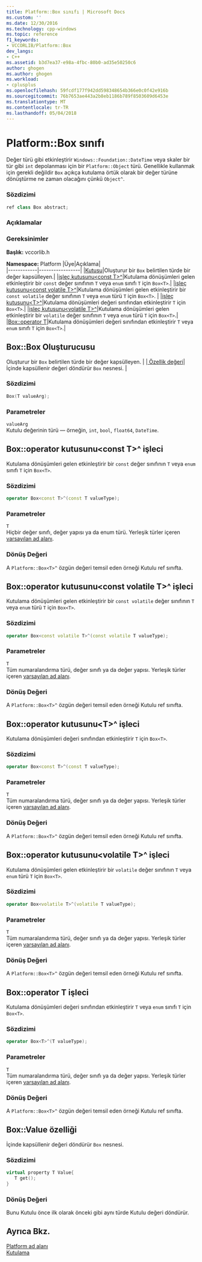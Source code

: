 ```yaml
---
title: Platform::Box sınıfı | Microsoft Docs
ms.custom: ''
ms.date: 12/30/2016
ms.technology: cpp-windows
ms.topic: reference
f1_keywords:
- VCCORLIB/Platform::Box
dev_langs:
- C++
ms.assetid: b3d7ea37-e98a-4fbc-80b0-ad35e50250c6
author: ghogen
ms.author: ghogen
ms.workload:
- cplusplus
ms.openlocfilehash: 59fcdf177f942dd598348654b366e0c0f42e916b
ms.sourcegitcommit: 76b7653ae443a2b8eb1186b789f8503609d6453e
ms.translationtype: MT
ms.contentlocale: tr-TR
ms.lasthandoff: 05/04/2018
---
```

# <a name="platformbox-class"></a>Platform::Box sınıfı
Değer türü gibi etkinleştirir `Windows::Foundation::DateTime` veya skaler bir tür gibi `int` depolanması için bir `Platform::Object` türü. Genellikle kullanmak için gerekli değildir `Box` açıkça kutulama örtük olarak bir değer türüne dönüştürme ne zaman olacağını çünkü `Object^`.  
  
### <a name="syntax"></a>Sözdizimi  
  
```cpp  
ref class Box abstract;  
```  
  ### <a name="remarks"></a>Açıklamalar  
  
### <a name="requirements"></a>Gereksinimler  
 **Başlık:** vccorlib.h  
  
 **Namespace:** Platform
|Üye|Açıklama|  
|------------|-----------------|
|[Kutusu](#ctor)|Oluşturur bir `Box` belirtilen türde bir değer kapsülleyen.|
|[işleç kutusunu&lt;const T&gt;^](#box-const-t)|Kutulama dönüşümleri gelen etkinleştirir bir `const` değer sınıfının `T` veya `enum` sınıfı `T` için `Box<T>`.|
|[işleç kutusunu&lt;const volatile T&gt;^](#box-const-volatile-t)|Kutulama dönüşümleri gelen etkinleştirir bir `const volatile` değer sınıfının `T` veya `enum` türü `T` için `Box<T>`. |
|[işleç kutusunu&lt;T&gt;^](#box-t)|Kutulama dönüşümleri değeri sınıfından etkinleştirir `T` için `Box<T>`.|
|[işleç kutusunu&lt;volatile T&gt;^](#box-volatile-t)|Kutulama dönüşümleri gelen etkinleştirir bir `volatile` değer sınıfının `T` veya `enum` türü `T` için `Box<T>`.|
|[Box::operator T](#t)|Kutulama dönüşümleri değeri sınıfından etkinleştirir `T` veya `enum` sınıfı `T` için `Box<T>`.| 
## <a name="ctor"></a> Box::Box Oluşturucusu
Oluşturur bir `Box` belirtilen türde bir değer kapsülleyen. | |[ Özellik değeri](#value)| İçinde kapsüllenir değeri döndürür `Box` nesnesi. |  
### <a name="syntax"></a>Sözdizimi  
  
```cpp  
Box(T valueArg);  
```  
  
### <a name="parameters"></a>Parametreler  
 `valueArg`  
 Kutulu değerinin türü — örneğin, `int`, `bool`, `float64`, `DateTime`.  
  

## <a name="box-const-t"></a> Box::operator kutusunu&lt;const T&gt;^ işleci
Kutulama dönüşümleri gelen etkinleştirir bir `const` değer sınıfının `T` veya `enum` sınıfı `T` için `Box<T>`.  
  
### <a name="syntax"></a>Sözdizimi  
  
```cpp  
operator Box<const T>^(const T valueType);  
```  
  
### <a name="parameters"></a>Parametreler  
 `T`  
 Hiçbir değer sınıfı, değer yapısı ya da enum türü. Yerleşik türler içeren [varsayılan ad alanı](../cppcx/default-namespace.md).  
  
### <a name="return-value"></a>Dönüş Değeri  
 A `Platform::Box<T>^` özgün değeri temsil eden örneği Kutulu ref sınıfta.  
  
## <a name="box-const-volatile-t"></a> Box::operator kutusunu&lt;const volatile T&gt;^ işleci
Kutulama dönüşümleri gelen etkinleştirir bir `const volatile` değer sınıfının `T` veya `enum` türü `T` için `Box<T>`.  
  
### <a name="syntax"></a>Sözdizimi  
  
```cpp  
operator Box<const volatile T>^(const volatile T valueType);  
```  
  
### <a name="parameters"></a>Parametreler  
 `T`  
 Tüm numaralandırma türü, değer sınıfı ya da değer yapısı. Yerleşik türler içeren [varsayılan ad alanı](../cppcx/default-namespace.md).  
  
### <a name="return-value"></a>Dönüş Değeri  
 A `Platform::Box<T>^` özgün değeri temsil eden örneği Kutulu ref sınıfta.  
  
## <a name="box-t"></a> Box::operator kutusunu&lt;T&gt;^ işleci
Kutulama dönüşümleri değeri sınıfından etkinleştirir `T` için `Box<T>`.  
  
### <a name="syntax"></a>Sözdizimi  
  
```cpp  
operator Box<const T>^(const T valueType);  
```  
  
### <a name="parameters"></a>Parametreler  
 `T`  
 Tüm numaralandırma türü, değer sınıfı ya da değer yapısı. Yerleşik türler içeren [varsayılan ad alanı](../cppcx/default-namespace.md).  
  
### <a name="return-value"></a>Dönüş Değeri  
 A `Platform::Box<T>^` özgün değeri temsil eden örneği Kutulu ref sınıfta.  
  
## <a name="box-volatile-t"></a> Box::operator kutusunu&lt;volatile T&gt;^ işleci
Kutulama dönüşümleri gelen etkinleştirir bir `volatile` değer sınıfının `T` veya `enum` türü `T` için `Box<T>`.  
  
### <a name="syntax"></a>Sözdizimi  
  
```cpp  
operator Box<volatile T>^(volatile T valueType);  
```  
  
### <a name="parameters"></a>Parametreler  
 `T`  
 Tüm numaralandırma türü, değer sınıfı ya da değer yapısı. Yerleşik türler içeren [varsayılan ad alanı](../cppcx/default-namespace.md).  
  
### <a name="return-value"></a>Dönüş Değeri  
 A `Platform::Box<T>^` özgün değeri temsil eden örneği Kutulu ref sınıfta.  
  
## <a name="t"></a>  Box::operator T işleci
Kutulama dönüşümleri değeri sınıfından etkinleştirir `T` veya `enum` sınıfı `T` için `Box<T>`.  
  
### <a name="syntax"></a>Sözdizimi  
  
```cpp  
operator Box<T>^(T valueType);  
```  
  
### <a name="parameters"></a>Parametreler  
 `T`  
 Tüm numaralandırma türü, değer sınıfı ya da değer yapısı. Yerleşik türler içeren [varsayılan ad alanı](../cppcx/default-namespace.md).  
  
### <a name="return-value"></a>Dönüş Değeri  
 A `Platform::Box<T>^` özgün değeri temsil eden örneği Kutulu ref sınıfta.  
  

## <a name="value"></a> Box::Value özelliği
İçinde kapsüllenir değeri döndürür `Box` nesnesi.  
  
### <a name="syntax"></a>Sözdizimi  
  
```cpp  
virtual property T Value{  
   T get();  
}  
```  
  
### <a name="return-value"></a>Dönüş Değeri  
 Bunu Kutulu önce ilk olarak önceki gibi aynı türde Kutulu değeri döndürür.  
  
  
## <a name="see-also"></a>Ayrıca Bkz.  
 [Platform ad alanı](../cppcx/platform-namespace-c-cx.md)   
 [Kutulama](../cppcx/boxing-c-cx.md)